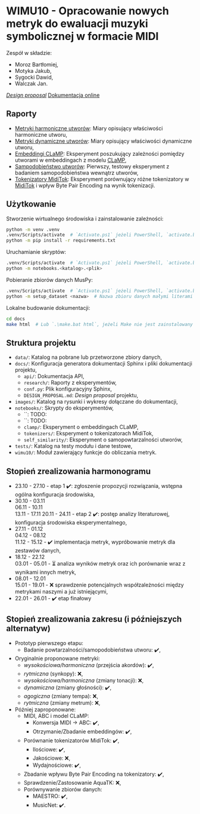 # WIMU10 - Opracowanie nowych metryk do ewaluacji muzyki symbolicznej w formacie MIDI

Zespół w składzie:

- Moroz Bartłomiej,
- Motyka Jakub,
- Sygocki Dawid,
- Walczak Jan.

[*Design proposal*](DESIGN_PROPOSAL.md)
[Dokumentacja online](https://dove6.github.io/WIMU10/)

## Raporty

- [Metryki harmoniczne utworów](https://dove6.github.io/WIMU10/research/chords-metrics.html): Miary opisujący właściwości harmoniczne utworu,
- [Metryki dynamiczne utworów](https://dove6.github.io/WIMU10/research/dynamics-metrics.html): Miary opisujący właściwości dynamiczne utworu,
- [Embeddingi CLaMP](https://dove6.github.io/WIMU10/research/embeddings.html): Eksperyment poszukujący zależności pomiędzy utworami w embeddingach z modelu [CLaMP](https://github.com/microsoft/muzic/tree/main/clamp),
- [Sampodobieństwo utworów](https://dove6.github.io/WIMU10/research/self_similarity.html): Pierwszy, testowy eksperyment z badaniem samopodobieństwa wewnątrz utworów,
- [Tokenizatory MidiTok](https://dove6.github.io/WIMU10/research/tokenization.html): Eksperyment porównujący różne tokenizatory w [MidiTok](https://miditok.readthedocs.io/en/latest/) i wpływ Byte Pair Encoding na wynik tokenizacji.

## Użytkowanie

Stworzenie wirtualnego środowiska i zainstalowanie zależności:

```sh
python -m venv .venv
.venv/Scripts/activate  # `Activate.ps1` jeżeli PowerShell, `activate.bat` jeżeli wiersz polecenia
python -m pip install -r requirements.txt
```

Uruchamianie skryptów:

```sh
.venv/Scripts/activate  # `Activate.ps1` jeżeli PowerShell, `activate.bat` jeżeli wiersz polecenia
python -m notebooks.<katalog>.<plik>
```

Pobieranie zbiorów danych MusPy:

```sh
.venv/Scripts/activate  # `Activate.ps1` jeżeli PowerShell, `activate.bat` jeżeli wiersz polecenia
python -m setup_dataset <nazwa>  # Nazwa zbioru danych małymi literami
```

Lokalne budowanie dokumentacji:

```sh
cd docs
make html  # Lub `.\make.bat html`, jeżeli Make nie jest zainstalowany (tylko Windows)
```

## Struktura projektu

- `data/`: Katalog na pobrane lub przetworzone zbiory danych,
- `docs/`: Konfiguracja generatora dokumentacji Sphinx i pliki dokumentacji projektu,
  - `api/`: Dokumentacja API,
  - `research/`: Raporty z eksperymentów,
  - `conf.py`: Plik konfiguracyjny Sphinx,
  - `DESIGN_PROPOSAL.md`: *Design proposal* projektu,
- `images/`: Katalog na rysunki i wykresy dołączane do dokumentacji,
- `notebooks/`: Skrypty do eksperymentów,
  - ``: TODO:
  - ``: TODO:
  - `clamp/`: Eksperyment o embeddingach CLaMP,
  - `tokenizers/`: Eksperyment o tokenizatorach MidiTok,
  - `self_similarity/`: Eksperyment o samopowtarzalności utworów,
- `tests/`: Katalog na testy modułu i dane testowe,
- `wimu10/`: Moduł zawierający funkcje do obliczania metryk.

## Stopień zrealizowania harmonogramu

- 23.10 - 27.10 - etap 1 ✔️: zgłoszenie propozycji rozwiązania, wstępna ogólna konfiguracja środowiska,
- 30.10 - 03.11  
  06.11 - 10.11  
  13.11 - 17.11
  20.11 - 24.11 - etap 2 ✔️: postęp analizy literaturowej, konfiguracja środowiska eksperymentalnego,  
- 27.11 - 01.12  
  04.12 - 08.12  
  11.12 - 15.12 - ✔️ implementacja metryk, wypróbowanie metryk dla zestawów danych,
- 18.12 - 22.12  
  03.01 - 05.01 - ⏳ analiza wyników metryk oraz ich porównanie wraz z wynikami innych metryk,
- 08.01 - 12.01  
  15.01 - 19.01 - ❌ sprawdzenie potencjalnych współzależności między metrykami naszymi a już istniejącymi,
- 22.01 - 26.01 - ✔️ etap finałowy

## Stopień zrealizowania zakresu (i późniejszych alternatyw)

- Prototyp pierwszego etapu:
  - Badanie powtarzalności/samopodobieństwa utworu: ✔️,
- Oryginalnie proponowane metryki:
  - *wysokościowa/harmoniczna* (przejścia akordów): ✔️,
  - *rytmiczna* (synkopy): ❌,
  - *wysokościowa/harmoniczna* (zmiany tonacji): ❌,
  - *dynamiczna* (zmiany głośności): ✔️,
  - *agogiczna* (zmiany tempa): ❌,
  - *rytmiczna* (zmiany metrum): ❌,
- Później zaproponowane:
  - MIDI, ABC i model CLaMP:
    - Konwersja MIDI -> ABC: ✔️,
    - Otrzymanie/Zbadanie embeddingów: ✔️,
  - Porównanie tokenizatorów MidiTok: ✔️,
    - Ilościowe: ✔️,
    - Jakościowe: ❌,
    - Wydajnościowe: ✔️,
  - Zbadanie wpływu Byte Pair Encoding na tokenizatory: ✔️,
  - Sprawdzenie/Zastosowanie AquaTK: ❌,
  - Porównywanie zbiorów danych:
    - MAESTRO: ✔️,
    - MusicNet: ✔️.
